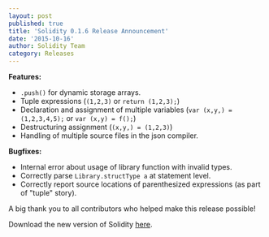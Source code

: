 ```yaml
---
layout: post
published: true
title: 'Solidity 0.1.6 Release Announcement'
date: '2015-10-16'
author: Solidity Team
category: Releases
---
```


**Features:**

- `.push()` for dynamic storage arrays.
- Tuple expressions (`(1,2,3)` or `return (1,2,3);`)
- Declaration and assignment of multiple variables (`var (x,y,) = (1,2,3,4,5);`
  or `var (x,y) = f();`)
- Destructuring assignment (`(x,y,) = (1,2,3)`)
- Handling of multiple source files in the json compiler.

**Bugfixes:**

- Internal error about usage of library function with invalid types.
- Correctly parse `Library.structType a` at statement level.
- Correctly report source locations of parenthesized expressions (as part of
  "tuple" story).

A big thank you to all contributors who helped make this release possible!

Download the new version of Solidity
[here](https://github.com/ethereum/solidity/releases/tag/v0.1.6).
